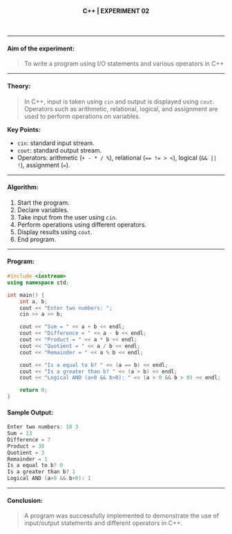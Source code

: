 <br>
<h4 align=center><b>C++ | EXPERIMENT 02</b></h4>
<br>

---

#### **Aim of the experiment:**
> To write a program using I/O statements and various operators in C++

---

#### **Theory:**
> In C++, input is taken using `cin` and output is displayed using `cout`. Operators such as arithmetic, relational, logical, and assignment are used to perform operations on variables.

**Key Points:**
- `cin`: standard input stream.  
- `cout`:  standard output stream.  
- Operators: arithmetic (`+ - * / %`), relational (`== != > <`), logical (`&& || !`), assignment (`=`).  

---

#### **Algorithm:**
1. Start the program.  
2. Declare variables.  
3. Take input from the user using `cin`.  
4. Perform operations using different operators.  
5. Display results using `cout`.  
6. End program.

---

#### **Program:**
```cpp
#include <iostream>
using namespace std;

int main() {
    int a, b;
    cout << "Enter two numbers: ";
    cin >> a >> b;

    cout << "Sum = " << a + b << endl;
    cout << "Difference = " << a - b << endl;
    cout << "Product = " << a * b << endl;
    cout << "Quotient = " << a / b << endl;
    cout << "Remainder = " << a % b << endl;

    cout << "Is a equal to b? " << (a == b) << endl;
    cout << "Is a greater than b? " << (a > b) << endl;
    cout << "Logical AND (a>0 && b>0): " << (a > 0 && b > 0) << endl;

    return 0;
}
```

#### **Sample Output:**
```cpp
Enter two numbers: 10 3
Sum = 13
Difference = 7
Product = 30
Quotient = 3
Remainder = 1
Is a equal to b? 0
Is a greater than b? 1
Logical AND (a>0 && b>0): 1
```

---

#### **Conclusion:**
> A program was successfully implemented to demonstrate the use of input/output statements and different operators in C++.